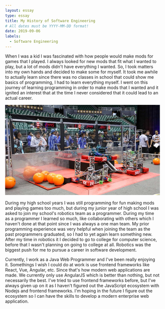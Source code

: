 ```yaml
---
layout: essay
type: essay
title: My History of Software Engineering
# All dates must be YYYY-MM-DD format!
date: 2019-09-06
labels:
  - Software Engineering
---
```

When I was a kid I was fascinated with how people would make mods for games that I played. I always looked for new mods that fit what I wanted to play, but a lot of mods didn't have everything I wanted. So, I took matters into my own hands and decided to make some for myself. It took me awhile to actually learn since there was no classes in school that could show me basics of programming, I had to learn everything myself. I went on this journey of learning programming in order to make mods that I wanted and it ignited an interest that at the time I never considered that it could lead to an actual career.

<img class="ui medium right floated rounded image" src="../images/robotics.jpg">

During my high school years I was still programming for fun making mods and playing games too much, but during my junior year of high school I was asked to join my school's robotics team as a programmer. During my time as a programmer I learned so much, like collaborating with others which I haven't done at that point since I was always a one man team. My prior programming experience was very helpful when joining the team as the past programmers graduated, so I had to yet again learn something new. After my time in robotics it I decided to go to college for computer science, before that I wasn't planning on going to college at all. Robotics was the biggest push for me to pursue a career in software development.

Currently, I work as a Java Web Programmer and I've been really enjoying it. Somethings I wish I could do at work is use frontend frameworks like React, Vue, Angular, etc. Since that's how modern web applications are made. We currently only use AngularJS which is better than nothing, but not necessarily the best. I've tried to use frontend frameworks before, but I've always given up on it as I haven't figured out the JavaScript ecosystem with Nodejs and frontend frameworks. I'm hoping in the future I figure out the ecosystem so I can have the skills to develop a modern enterprise web application.

